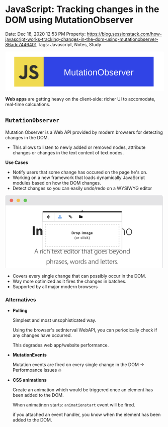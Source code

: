 # JavaScript: Tracking changes in the DOM using MutationObserver

Date: Dec 18, 2020 12:53 PM
Property: https://blog.sessionstack.com/how-javascript-works-tracking-changes-in-the-dom-using-mutationobserver-86adc7446401
Tags: Javascript, Notes, Study

![JavaScript%20Tracking%20changes%20in%20the%20DOM%20using%20Mutat%207e3438a0c5fe4067bd030ab60a65eba9/Untitled.png](JavaScript%20Tracking%20changes%20in%20the%20DOM%20using%20Mutat%207e3438a0c5fe4067bd030ab60a65eba9/Untitled.png)

**Web apps** are getting heavy on the client-side: richer UI to accomodate, real-time calcuations.

## `MutationObserver`

Mutation Observer is a Web API provided by modern browsers for detecting changes in the DOM.

- This allows to listen to newly added or removed nodes, attribute changes or changes in the text content of text nodes.

**Use Cases**

- Notify users that some change has occured on the page he's on.
- Working on a new framework that loads dynamically JavaScript modules based on how the DOM changes.
- Detect changes so you can easily undo/redo on a WYSIWYG editor

![JavaScript%20Tracking%20changes%20in%20the%20DOM%20using%20Mutat%207e3438a0c5fe4067bd030ab60a65eba9/Untitled%201.png](JavaScript%20Tracking%20changes%20in%20the%20DOM%20using%20Mutat%207e3438a0c5fe4067bd030ab60a65eba9/Untitled%201.png)

- Covers every single change that can possibly occur in the DOM.
- Way more optimized as it fires the changes in batches.
- Supported by all major modern browsers

### Alternatives

- **Polling**

    Simplest and most unsophisticated way.

    Using the browser's setInterval WebAPI, you can periodically check if any changes have occurred.

    This degrades web app/website performance.

- **MutationEvents**

    Mutation events are fired on every single change in the DOM → Performoance Issues 🔥

- **CSS animations**

    Create an animation which would be triggered once an element has been added to the DOM.

    When animatinon starts: `animationstart` event will be fired.

    if you attached an event handler, you know when the element has been added to the DOM.